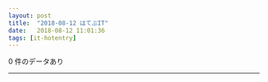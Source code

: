 ```yaml
---
layout: post
title:  "2018-08-12 はてぶIT"
date:   2018-08-12 11:01:36
tags: [it-hotentry]
---
```

0 件のデータあり

<hr>
